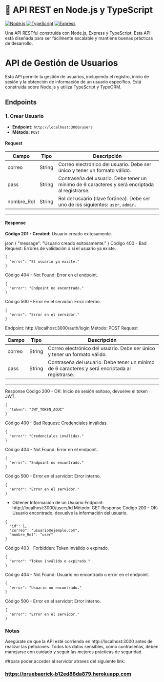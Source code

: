 # 🚀 API REST en Node.js y TypeScript

[![Node.js](https://img.shields.io/badge/Node.js-v16+-green.svg)](https://nodejs.org/) [![TypeScript](https://img.shields.io/badge/TypeScript-v4.7-blue.svg)](https://www.typescriptlang.org/) [![Express](https://img.shields.io/badge/Express-v4.18.1-black.svg)](https://expressjs.com/)

Una API RESTful construida con Node.js, Express y TypeScript. Esta API está diseñada para ser fácilmente escalable y mantiene buenas prácticas de desarrollo.



# API de Gestión de Usuarios

Esta API permite la gestión de usuarios, incluyendo el registro, inicio de sesión y la obtención de información de un usuario específico. Está construida sobre Node.js y utiliza TypeScript y TypeORM.

## Endpoints

### 1. Crear Usuario

- **Endpoint:** `http://localhost:3000/users`
- **Método:** `POST`

#### Request

| Campo       | Tipo   | Descripción                                                                                              |
|-------------|--------|----------------------------------------------------------------------------------------------------------|
| correo      | String | Correo electrónico del usuario. Debe ser único y tener un formato válido.                               |
| pass        | String | Contraseña del usuario. Debe tener un mínimo de 6 caracteres y será encriptada al registrarse.           |
| nombre_Rol  | String | Rol del usuario (llave foránea). Debe ser uno de los siguientes: `user`, `admin`.                       |
----------------------------------------------------------------------------------------------------------------------------------

#### Response

**Código 201 - Created:** Usuario creado exitosamente.
  
json
  {
    "message": "Usuario creado exitosamente."
  }
Código 400 - Bad Request: Errores de validación o si el usuario ya existe.
~~~~
{
  "error": "El usuario ya existe."
}
~~~~
Código 404 - Not Found: Error en el endpoint.
~~~~
{
  "error": "Endpoint no encontrado."
}
~~~~
Código 500 - Error en el servidor: Error interno.
~~~~
{
  "error": "Error en el servidor."
}
~~~~
Endpoint: http://localhost:3000/auth/login
Método: POST
Request

| Campo       | Tipo   | Descripción                                                                                              |
|-------------|--------|----------------------------------------------------------------------------------------------------------|
| correo      | String | Correo electrónico del usuario. Debe ser único y tener un formato válido.                               |
| pass        | String | Contraseña del usuario. Debe tener un mínimo de 6 caracteres y será encriptada al registrarse.           |
----------------------------------------------------------------------------------------------------------------------------------

Response
Código 200 - OK: Inicio de sesión exitoso, devuelve el token JWT.
~~~~
{
  "token": "JWT_TOKEN_AQUI"
}
~~~~
Código 400 - Bad Request: Credenciales inválidas.
~~~~
{
  "error": "Credenciales inválidas."
}
~~~~
Código 404 - Not Found: Error en el endpoint.
~~~~
{
  "error": "Endpoint no encontrado."
}
~~~~
Código 500 - Error en el servidor: Error interno.
~~~~
{
  "error": "Error en el servidor."
}
~~~~
*  Obtener Información de un Usuario
Endpoint: http://localhost:3000/users/id
Método: GET
Response
Código 200 - OK: Usuario encontrado, devuelve la información del usuario.
~~~~
{
  "id": 1,
  "correo": "usuario@ejemplo.com",
  "nombre_Rol": "user"
}
~~~~
Código 403 - Forbidden: Token inválido o expirado.
~~~~
{
  "error": "Token inválido o expirado."
}
~~~~
Código 404 - Not Found: Usuario no encontrado o error en el endpoint.
~~~~
{
  "error": "Usuario no encontrado."
}
~~~~
Código 500 - Error en el servidor: Error interno.
~~~~
{
  "error": "Error en el servidor."
}
~~~~
### Notas
Asegúrate de que la API esté corriendo en http://localhost:3000 antes de realizar las peticiones.
Todos los datos sensibles, como contraseñas, deben manejarse con cuidado y seguir las mejores prácticas de seguridad.







##para poder acceder al servidor atraves del siguiente link:
### https://pruebaerick-b12ed88da879.herokuapp.com














